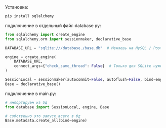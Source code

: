 Установка:
```bash
pip install sqlalchemy
```
подключение в отдельный файл database.py:
```python
from sqlalchemy import create_engine
from sqlalchemy.orm import sessionmaker, declarative_base

DATABASE_URL = "sqlite:///database./base.db"  # Меняешь на MySQL / PostgreSQL потом

engine = create_engine(
    DATABASE_URL, 
    connect_args={"check_same_thread": False}  # Только для SQLite нужно
)

SessionLocal = sessionmaker(autocommit=False, autoflush=False, bind=engine)
Base = declarative_base()
```
подключение в main.py:
```python
# импортируем из бд
from database import SessionLocal, engine, Base

# собственно это запуск всего в бд
Base.metadata.create_all(bind=engine)
```
